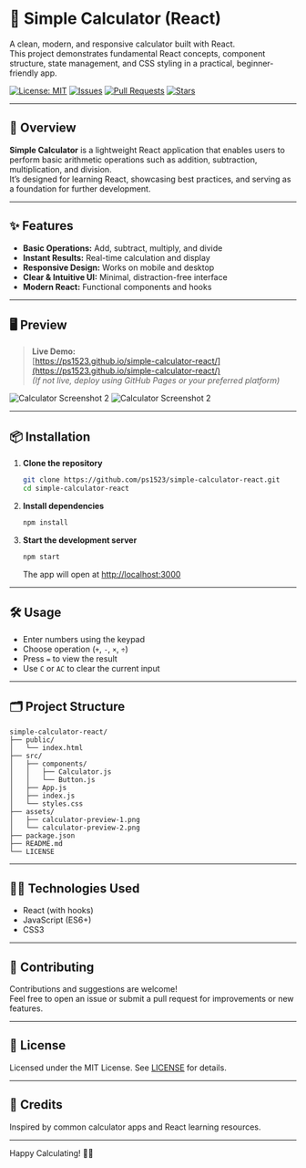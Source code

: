 # 🧮 Simple Calculator (React)

A clean, modern, and responsive calculator built with React.  
This project demonstrates fundamental React concepts, component structure, state management, and CSS styling in a practical, beginner-friendly app.

[![License: MIT](https://img.shields.io/badge/License-MIT-green.svg)](LICENSE)
[![Issues](https://img.shields.io/github/issues/ps1523/simple-calculator-react)](https://github.com/ps1523/simple-calculator-react/issues)
[![Pull Requests](https://img.shields.io/github/issues-pr/ps1523/simple-calculator-react)](https://github.com/ps1523/simple-calculator-react/pulls)
[![Stars](https://img.shields.io/github/stars/ps1523/simple-calculator-react?style=social)](https://github.com/ps1523/simple-calculator-react/stargazers)

---

## 🚀 Overview

**Simple Calculator** is a lightweight React application that enables users to perform basic arithmetic operations such as addition, subtraction, multiplication, and division.  
It’s designed for learning React, showcasing best practices, and serving as a foundation for further development.

---

## ✨ Features

- **Basic Operations:** Add, subtract, multiply, and divide
- **Instant Results:** Real-time calculation and display
- **Responsive Design:** Works on mobile and desktop
- **Clear & Intuitive UI:** Minimal, distraction-free interface
- **Modern React:** Functional components and hooks

---

## 🖥️ Preview

> **Live Demo:**  
> [https://ps1523.github.io/simple-calculator-react/](https://ps1523.github.io/simple-calculator-react/)  
> *(If not live, deploy using GitHub Pages or your preferred platform)*

![Calculator Screenshot 2](./assets/calculator-preview-2.png)
![Calculator Screenshot 2](./assests/screenshot-preview-2.png)

---

## 📦 Installation

1. **Clone the repository**
   ```bash
   git clone https://github.com/ps1523/simple-calculator-react.git
   cd simple-calculator-react
   ```
2. **Install dependencies**
   ```bash
   npm install
   ```
3. **Start the development server**
   ```bash
   npm start
   ```
   The app will open at [http://localhost:3000](http://localhost:3000)

---

## 🛠️ Usage

- Enter numbers using the keypad
- Choose operation (`+`, `-`, `×`, `÷`)
- Press `=` to view the result
- Use `C` or `AC` to clear the current input

---

## 🗂️ Project Structure

```
simple-calculator-react/
├── public/
│   └── index.html
├── src/
│   ├── components/
│   │   ├── Calculator.js
│   │   └── Button.js
│   ├── App.js
│   ├── index.js
│   └── styles.css
├── assets/
│   ├── calculator-preview-1.png
│   └── calculator-preview-2.png
├── package.json
├── README.md
└── LICENSE
```

---

## 🧑‍💻 Technologies Used

- React (with hooks)
- JavaScript (ES6+)
- CSS3

---

## 🤝 Contributing

Contributions and suggestions are welcome!  
Feel free to open an issue or submit a pull request for improvements or new features.

---

## 📄 License

Licensed under the MIT License. See [LICENSE](LICENSE) for details.

---

## 🙏 Credits

Inspired by common calculator apps and React learning resources.

---

Happy Calculating! 🧮✨
